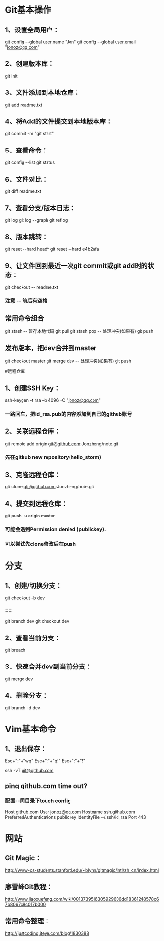 
# Git基本操作
## 1、设置全局用户：
git config --global user.name "Jon"
git config --global user.email "jonoz@qq.com"
## 2、创建版本库：
git init
## 3、文件添加到本地仓库：
git add readme.txt
## 4、将Add的文件提交到本地版本库：
git commit -m "git start"
## 5、查看命令：
git config --list
git status
## 6、文件对比：
git diff readme.txt
## 7、查看分支/版本日志：
git log
git log --graph
git reflog
## 8、版本跳转：
git reset --hard head^
git reset --hard e4b2afa
## 9、让文件回到最近一次git commit或git add时的状态：
git checkout -- readme.txt
### 注意 -- 前后有空格
## 常用命令组合
git stash -- 暂存本地代码
git pull
git stash pop -- 处理冲突(如果有)
git push
## 发布版本，把dev合并到master
git checkout master
git merge dev -- 处理冲突(如果有)
git push

#远程仓库
## 1、创建SSH Key：
ssh-keygen -t rsa –b 4096 -C "jonoz@qq.com"
### 一路回车，把id_rsa.pub的内容添加到自己的github账号
## 2、关联远程仓库：
git remote add origin git@github.com:Jonzheng/note.git
### 先在github new repository(hello_storm)
## 3、克隆远程仓库：
git clone git@github.com:Jonzheng/note.git
## 4、提交到远程仓库：
git push -u origin master
### 可能会遇到Permission denied (publickey).
### 可以尝试先clone修改后在push
# 分支
## 1、创建/切换分支：
git checkout -b dev
### ==
git branch dev
git checkout dev
## 2、查看当前分支：
git breach
## 3、快速合并dev到当前分支：
git merge dev
## 4、删除分支：
git branch -d dev
# Vim基本命令
## 1、退出保存：
Esc+":"+"wq"	Esc+":"+"q!"	Esc+":"+"!"


ssh -vT git@github.com

## ping github.com time out?
### 配置--同目录下touch config
Host github.com
User jonoz@qq.com
Hostname ssh.github.com
PreferredAuthentications publickey
IdentityFile ~/.ssh/id_rsa
Port 443


	
# 网站
## Git Magic：
http://www-cs-students.stanford.edu/~blynn/gitmagic/intl/zh_cn/index.html
## 廖雪峰Git教程：
http://www.liaoxuefeng.com/wiki/0013739516305929606dd18361248578c67b8067c8c017b000
## 常用命令整理：
http://justcoding.iteye.com/blog/1830388